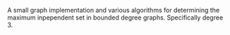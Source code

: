 A small graph implementation and various algorithms for determining the maximum
inpependent set in bounded degree graphs. Specifically degree 3.
